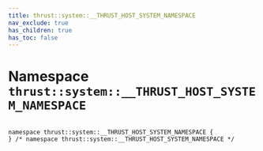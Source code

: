 ```yaml
---
title: thrust::system::__THRUST_HOST_SYSTEM_NAMESPACE
nav_exclude: true
has_children: true
has_toc: false
---
```


# Namespace `thrust::system::__THRUST_HOST_SYSTEM_NAMESPACE`

<code class="doxybook">
<span>namespace thrust::system::&#95;&#95;THRUST&#95;HOST&#95;SYSTEM&#95;NAMESPACE {</span>
<span>} /* namespace thrust::system::&#95;&#95;THRUST&#95;HOST&#95;SYSTEM&#95;NAMESPACE */</span>
</code>


